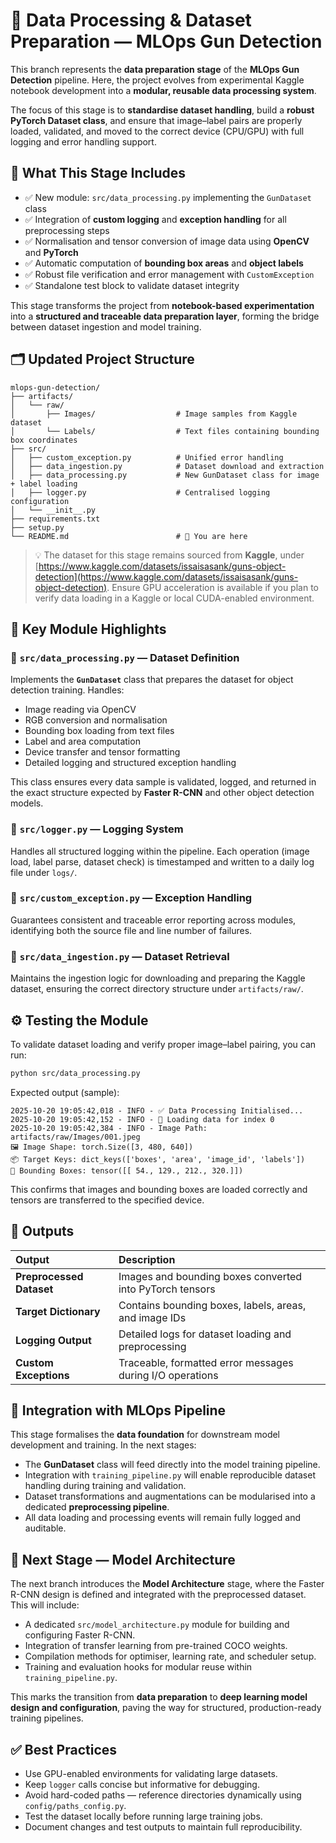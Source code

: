 # 🧠 **Data Processing & Dataset Preparation — MLOps Gun Detection**

This branch represents the **data preparation stage** of the **MLOps Gun Detection** pipeline.
Here, the project evolves from experimental Kaggle notebook development into a **modular, reusable data processing system**.

The focus of this stage is to **standardise dataset handling**, build a **robust PyTorch Dataset class**, and ensure that image–label pairs are properly loaded, validated, and moved to the correct device (CPU/GPU) with full logging and error handling support.

## 🧾 **What This Stage Includes**

* ✅ New module: `src/data_processing.py` implementing the `GunDataset` class
* ✅ Integration of **custom logging** and **exception handling** for all preprocessing steps
* ✅ Normalisation and tensor conversion of image data using **OpenCV** and **PyTorch**
* ✅ Automatic computation of **bounding box areas** and **object labels**
* ✅ Robust file verification and error management with `CustomException`
* ✅ Standalone test block to validate dataset integrity

This stage transforms the project from **notebook-based experimentation** into a **structured and traceable data preparation layer**, forming the bridge between dataset ingestion and model training.

## 🗂️ **Updated Project Structure**

```text
mlops-gun-detection/
├── artifacts/
│   └── raw/
│       ├── Images/                  # Image samples from Kaggle dataset
│       └── Labels/                  # Text files containing bounding box coordinates
├── src/
│   ├── custom_exception.py          # Unified error handling
│   ├── data_ingestion.py            # Dataset download and extraction
│   ├── data_processing.py           # New GunDataset class for image + label loading
│   ├── logger.py                    # Centralised logging configuration
│   └── __init__.py
├── requirements.txt
├── setup.py
└── README.md                        # 📖 You are here
```

> 💡 The dataset for this stage remains sourced from **Kaggle**, under
> [https://www.kaggle.com/datasets/issaisasank/guns-object-detection](https://www.kaggle.com/datasets/issaisasank/guns-object-detection).
> Ensure GPU acceleration is available if you plan to verify data loading in a Kaggle or local CUDA-enabled environment.

## 🧩 **Key Module Highlights**

### 🔹 `src/data_processing.py` — Dataset Definition

Implements the **`GunDataset`** class that prepares the dataset for object detection training.
Handles:

* Image reading via OpenCV
* RGB conversion and normalisation
* Bounding box loading from text files
* Label and area computation
* Device transfer and tensor formatting
* Detailed logging and structured exception handling

This class ensures every data sample is validated, logged, and returned in the exact structure expected by **Faster R-CNN** and other object detection models.

### 🔹 `src/logger.py` — Logging System

Handles all structured logging within the pipeline.
Each operation (image load, label parse, dataset check) is timestamped and written to a daily log file under `logs/`.

### 🔹 `src/custom_exception.py` — Exception Handling

Guarantees consistent and traceable error reporting across modules, identifying both the source file and line number of failures.

### 🔹 `src/data_ingestion.py` — Dataset Retrieval

Maintains the ingestion logic for downloading and preparing the Kaggle dataset, ensuring the correct directory structure under `artifacts/raw/`.

## ⚙️ **Testing the Module**

To validate dataset loading and verify proper image–label pairing, you can run:

```bash
python src/data_processing.py
```

Expected output (sample):

```
2025-10-20 19:05:42,018 - INFO - ✅ Data Processing Initialised...
2025-10-20 19:05:42,152 - INFO - 📸 Loading data for index 0
2025-10-20 19:05:42,384 - INFO - Image Path: artifacts/raw/Images/001.jpeg
🖼️ Image Shape: torch.Size([3, 480, 640])
📦 Target Keys: dict_keys(['boxes', 'area', 'image_id', 'labels'])
🔲 Bounding Boxes: tensor([[ 54., 129., 212., 320.]])
```

This confirms that images and bounding boxes are loaded correctly and tensors are transferred to the specified device.

## 🧠 **Outputs**

| Output                   | Description                                               |
| :----------------------- | :-------------------------------------------------------- |
| **Preprocessed Dataset** | Images and bounding boxes converted into PyTorch tensors  |
| **Target Dictionary**    | Contains bounding boxes, labels, areas, and image IDs     |
| **Logging Output**       | Detailed logs for dataset loading and preprocessing       |
| **Custom Exceptions**    | Traceable, formatted error messages during I/O operations |

## 🧩 **Integration with MLOps Pipeline**

This stage formalises the **data foundation** for downstream model development and training.
In the next stages:

* The **GunDataset** class will feed directly into the model training pipeline.
* Integration with `training_pipeline.py` will enable reproducible dataset handling during training and validation.
* Dataset transformations and augmentations can be modularised into a dedicated **preprocessing pipeline**.
* All data loading and processing events will remain fully logged and auditable.

## 🚀 **Next Stage — Model Architecture**

The next branch introduces the **Model Architecture** stage, where the Faster R-CNN design is defined and integrated with the preprocessed dataset.
This will include:

* A dedicated `src/model_architecture.py` module for building and configuring Faster R-CNN.
* Integration of transfer learning from pre-trained COCO weights.
* Compilation methods for optimiser, learning rate, and scheduler setup.
* Training and evaluation hooks for modular reuse within `training_pipeline.py`.

This marks the transition from **data preparation** to **deep learning model design and configuration**, paving the way for structured, production-ready training pipelines.

## ✅ **Best Practices**

* Use GPU-enabled environments for validating large datasets.
* Keep `logger` calls concise but informative for debugging.
* Avoid hard-coded paths — reference directories dynamically using `config/paths_config.py`.
* Test the dataset locally before running large training jobs.
* Document changes and test outputs to maintain full reproducibility.